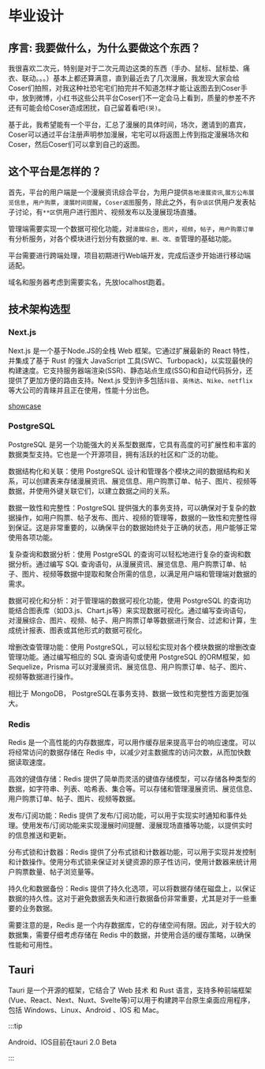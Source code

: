 # 毕业设计

## 序言: 我要做什么，为什么要做这个东西？

我很喜欢二次元，特别是对于二次元周边这类的东西（手办、鼠标、鼠标垫、痛衣、联动。。。）基本上都还算满意，直到最近去了几次漫展，我发现大家会给Coser们拍照，对我这种社恐宅宅们拍完并不知道怎样才能让返图去到Coser手中，放到微博，小红书这些公共平台Coser们不一定会马上看到，质量的参差不齐还有可能会给Coser造成困扰，自己留着看吧`(哭)`。

基于此，我希望能有一个平台，汇总了漫展的具体时间，场次，邀请到的嘉宾，Coser可以通过平台注册声明参加漫展，宅宅可以将返图上传到指定漫展场次和Coser，然后Coser们可以拿到自己的返图。

## 这个平台是怎样的？

首先，平台的用户端是一个漫展资讯综合平台，为用户提供`各地漫展资讯`,`展方公布展览信息`，`用户购票`，`漫展时间提醒`，`Coser返图`服务，除此之外，有`杂谈区`供用户发表帖子讨论，有`**区`供用户进行图片、视频发布以及漫展现场直播。

管理端需要实现一个数据可视化功能，对`漫展综合`，`图片`，`视频`，`帖子`，`用户购票订单`有分析服务，对各个模块进行划分有数据的`增、删、改、查`管理的基础功能。

平台需要进行跨端处理，项目初期进行Web端开发，完成后逐步开始进行移动端适配。

域名和服务器考虑到需要实名，先放localhost跑着。

## 技术架构选型

### Next.js

Next.js 是一个基于Node.JS的全栈 Web 框架。它通过扩展最新的 React 特性，并集成了基于 Rust 的强大 JavaScript 工具(SWC、Turbopack)，以实现最快的构建速度。它支持服务器端渲染(SSR)、静态站点生成(SSG)和自动代码拆分，还提供了更加方便的路由支持。Next.js 受到许多包括`抖音`、`英伟达`、`Nike`、`netflix`等大公司的青睐并且正在使用，性能十分出色。

[showcase](https://nextjs.org/showcase)

### PostgreSQL

PostgreSQL 是另一个功能强大的关系型数据库，它具有高度的可扩展性和丰富的数据类型支持。它也是一个开源项目，拥有活跃的社区和广泛的功能。

数据结构化和关联：使用 PostgreSQL 设计和管理各个模块之间的数据结构和关系，可以创建表来存储漫展资讯、展览信息、用户购票订单、帖子、图片、视频等数据，并使用外键关联它们，以建立数据之间的关系。

数据一致性和完整性：PostgreSQL 提供强大的事务支持，可以确保对于复杂的数据操作，如用户购票、帖子发布、图片、视频的管理等，数据的一致性和完整性得到保证。这是非常重要的，以确保平台的数据始终处于正确的状态，用户能够正常使用各项功能。

复杂查询和数据分析：使用 PostgreSQL 的查询可以轻松地进行复杂的查询和数据分析。通过编写 SQL 查询语句，从漫展资讯、展览信息、用户购票订单、帖子、图片、视频等数据中提取和聚合所需的信息，以满足用户端和管理端对数据的需求。

数据可视化和分析：对于管理端的数据可视化功能，使用 PostgreSQL 的查询功能结合图表库（如D3.js、Chart.js等）来实现数据可视化。通过编写查询语句，对漫展综合、图片、视频、帖子、用户购票订单等数据进行聚合、过滤和计算，生成统计报表、图表或其他形式的数据可视化。

增删改查管理功能：使用 PostgreSQL，可以轻松实现对各个模块数据的增删改查管理功能。通过编写相应的 SQL 查询语句或使用 PostgreSQL 的ORM框架，如 Sequelize，Prisma 可以对漫展资讯、展览信息、用户购票订单、帖子、图片、视频等数据进行操作。

相比于 MongoDB， PostgreSQL在事务支持、数据一致性和完整性方面更加强大。

### Redis

Redis 是一个高性能的内存数据库，可以用作缓存层来提高平台的响应速度。可以将经常访问的数据存储在 Redis 中，以减少对主数据库的访问次数，从而加快数据读取速度。

高效的键值存储：Redis 提供了简单而灵活的键值存储模型，可以存储各种类型的数据，如字符串、列表、哈希表、集合等。可以存储和管理漫展资讯、展览信息、用户购票订单、帖子、图片、视频等数据。

发布/订阅功能：Redis 提供了发布/订阅功能，可以用于实现实时通知和事件处理。使用发布/订阅功能来实现漫展时间提醒、漫展现场直播等功能，以提供实时的信息推送和更新。

分布式锁和计数器：Redis 提供了分布式锁和计数器功能，可以用于实现并发控制和计数操作。使用分布式锁来保证对关键资源的原子性访问，使用计数器来统计用户购票数量、帖子浏览量等。

持久化和数据备份：Redis 提供了持久化选项，可以将数据存储在磁盘上，以保证数据的持久性。这对于避免数据丢失和进行数据备份非常重要，尤其是对于一些重要的业务数据。

需要注意的是，Redis 是一个内存数据库，它的存储空间有限。因此，对于较大的数据集，需要仔细考虑存储在 Redis 中的数据，并使用合适的缓存策略，以确保性能和可用性。

## Tauri

Tauri 是一个开源的框架，它结合了 Web 技术 和 Rust 语言，支持多种前端框架(Vue、React、Next、Nuxt、Svelte等)可以用于构建跨平台原生桌面应用程序，包括 Windows、Linux、Android 、IOS 和 Mac。

:::tip

Android、IOS目前在tauri 2.0 Beta

:::